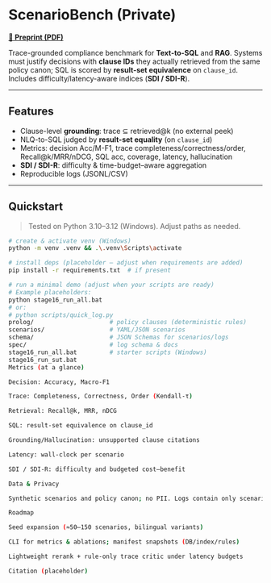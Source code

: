 # ScenarioBench (Private)

**[📄 Preprint (PDF)](docs/scenariobench-preprint.pdf)**

Trace-grounded compliance benchmark for **Text-to-SQL** and **RAG**. Systems must justify decisions with **clause IDs** they actually retrieved from the same policy canon; SQL is scored by **result-set equivalence** on `clause_id`. Includes difficulty/latency-aware indices (**SDI / SDI-R**).

---

## Features
- Clause-level **grounding**: trace ⊆ retrieved@k (no external peek)
- NLQ-to-SQL judged by **result-set equality** (on `clause_id`)
- Metrics: decision Acc/M-F1, trace completeness/correctness/order, Recall@k/MRR/nDCG, SQL acc, coverage, latency, hallucination
- **SDI / SDI-R**: difficulty & time-budget–aware aggregation
- Reproducible logs (JSONL/CSV)

---

## Quickstart

> Tested on Python 3.10–3.12 (Windows). Adjust paths as needed.

```bash
# create & activate venv (Windows)
python -m venv .venv && .\.venv\Scripts\activate

# install deps (placeholder — adjust when requirements are added)
pip install -r requirements.txt  # if present

# run a minimal demo (adjust when your scripts are ready)
# Example placeholders:
python stage16_run_all.bat
# or:
# python scripts/quick_log.py
prolog/                     # policy clauses (deterministic rules)
scenarios/                  # YAML/JSON scenarios
schema/                     # JSON Schemas for scenarios/logs
spec/                       # log schema & docs
stage16_run_all.bat         # starter scripts (Windows)
stage16_run_sut.bat
Metrics (at a glance)

Decision: Accuracy, Macro-F1

Trace: Completeness, Correctness, Order (Kendall-τ)

Retrieval: Recall@k, MRR, nDCG

SQL: result-set equivalence on clause_id

Grounding/Hallucination: unsupported clause citations

Latency: wall-clock per scenario

SDI / SDI-R: difficulty and budgeted cost–benefit

Data & Privacy

Synthetic scenarios and policy canon; no PII. Logs contain only scenario IDs, clause IDs, config hashes, and timing. Large binaries/databases are intentionally not versioned.

Roadmap

Seed expansion (≈50–150 scenarios, bilingual variants)

CLI for metrics & ablations; manifest snapshots (DB/index/rules)

Lightweight rerank + rule-only trace critic under latency budgets

Citation (placeholder)
